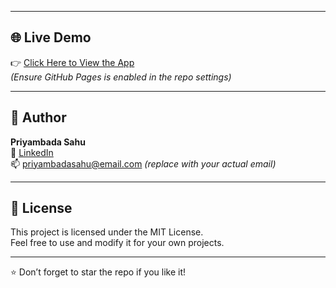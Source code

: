 
---

## 🌐 Live Demo

👉 [Click Here to View the App](https://priyambadasahu.github.io/todo-app/)  
*(Ensure GitHub Pages is enabled in the repo settings)*

---

## 🙌 Author

**Priyambada Sahu**  
💼 [LinkedIn](https://www.linkedin.com/in/priyambada-sahu/)  
📫 priyambadasahu@email.com *(replace with your actual email)*

---

## 📄 License

This project is licensed under the MIT License.  
Feel free to use and modify it for your own projects.

---

⭐ Don’t forget to star the repo if you like it!
